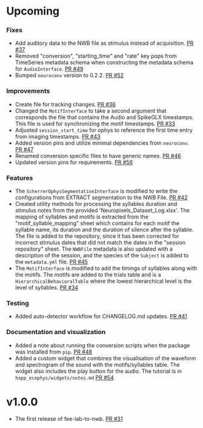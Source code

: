 # Upcoming

### Fixes
* Add auditory data to the NWB file as stimulus instead of acquisition. [PR #37](https://github.com/catalystneuro/fee-lab-to-nwb/pull/37)
* Removed "conversion", "starting_time" and "rate" key pops from TimeSeries metadata schema when
  constructing the metadata schema for `AudioInterface`. [PR #49](https://github.com/catalystneuro/fee-lab-to-nwb/pull/49)
* Bumped `neuroconv` version to 0.2.2. [PR #52](https://github.com/catalystneuro/fee-lab-to-nwb/pull/52)

### Improvements
* Create file for tracking changes. [PR #36](https://github.com/catalystneuro/fee-lab-to-nwb/pull/36)
* Changed the `MotifInterface` to take a second argument that corresponds the file
  that contains the Audio and SpikeGLX timestamps. This file is used for synchronizing
  the motif timestamps. [PR #33](https://github.com/catalystneuro/fee-lab-to-nwb/pull/33)
* Adjusted `session_start_time` for ophys to reference the first time entry from imaging timestamps. [PR #43](https://github.com/catalystneuro/fee-lab-to-nwb/pull/43)
* Added version pins and utilize minimal dependencies from `neuroconv`. [PR #47](https://github.com/catalystneuro/fee-lab-to-nwb/pull/47)
* Renamed conversion specific files to have generic names. [PR #46](https://github.com/catalystneuro/fee-lab-to-nwb/pull/46)
* Updated version pins for requirements. [PR #56](https://github.com/catalystneuro/fee-lab-to-nwb/pull/56)

### Features
* The `ScherrerOphysSegmentationInterface` is modified to write the configurations
  from EXTRACT segmentation to the NWB File. [PR #42](https://github.com/catalystneuro/fee-lab-to-nwb/pull/42)
* Created utility methods for processing the syllables duration and stimulus notes from
  the provided 'Neuropixels_Dataset_Log.xlsx'. The mapping of syllables and motifs is extracted
  from the "motif_syllable_mapping" sheet which contains for each motif the syllable name,
  its duration and the duration of silence after the syllable. The file is added to the repository,
  since it has been corrected for incorrect stimulus dates that did not match the dates in the "session repository"
  sheet. The `NWBFile` metadata is also updated with a description of the session, and
  the species of the `Subject` is added to the `metadata.yml` file. [PR #45](https://github.com/catalystneuro/fee-lab-to-nwb/pull/45)
* The `MotifInterface` is modified to add the timings of syllables along with the motifs.
  The motifs are added to the trials table and is a `HierarchicalBehavioralTable` where the
  lowest hierarchical level is the level of syllables. [PR #34](https://github.com/catalystneuro/fee-lab-to-nwb/pull/34)

### Testing
* Added auto-detector workflow for CHANGELOG.md updates. [PR #41](https://github.com/catalystneuro/fee-lab-to-nwb/pull/41)

### Documentation and visualization
* Added a note about running the conversion scripts when the package was installed from `pip`. [PR #48](https://github.com/catalystneuro/fee-lab-to-nwb/pull/48)
* Added a custom widget that combines the visualisation of the waveform and spectrogram of the sound with the motifs/syllables table.
  The widget also includes the play button for the audio. The tutorial is in `happ_ecephys/widgets/notes.md` [PR #54](https://github.com/catalystneuro/fee-lab-to-nwb/pull/54)

# v1.0.0

* The first release of fee-lab-to-nwb. [PR #31](https://github.com/catalystneuro/fee-lab-to-nwb/pull/31)
